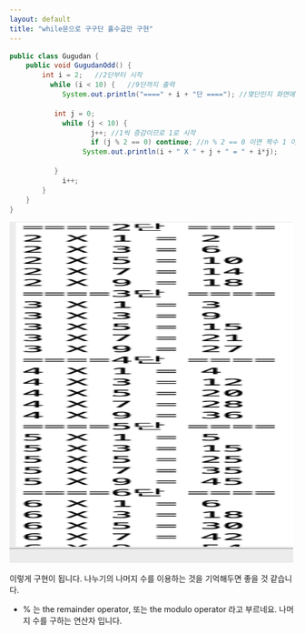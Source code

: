 ```yaml
---
layout: default
title: "while문으로 구구단 홀수곱만 구현"
---
```




```java
public class Gugudan {
    public void GugudanOdd() {
        int i = 2;   //2단부터 시작
	      while (i < 10) {   //9단까지 출력
	         System.out.println("====" + i + "단 ===="); //몇단인지 화면에 출력

           int j = 0;
	         while (j < 10) {
	    	        j++; //1씩 증감이므로 1로 시작
	    	        if (j % 2 == 0) continue; //n % 2 == 0 이면 짝수 1 이면 홀수 (나머지)
	              System.out.println(i + " X " + j + " = " + i*j);

           }
	         i++;
        }
    }
}

```

<img src="/assets/images/gugudanResult.png" alt="gugudanResult.png" width="500" height="600">

이렇게 구현이 됩니다. 나누기의 나머지 수를 이용하는 것을 기억해두면 좋을 것 같습니다.

* % 는 the remainder operator, 또는 the modulo operator 라고 부르네요.
나머지 수를 구하는 연산자 입니다.
